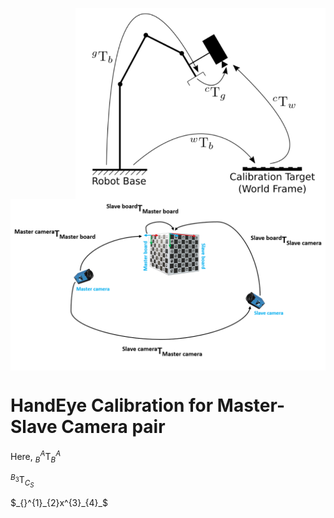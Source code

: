<p align="right">
<img align="center" src="Images/hande.png" width="400"> 
<img align="center" src="Images/nonOverlapping.png" width="550">
</p>


# HandEye Calibration for Master-Slave Camera pair
 Here,
 $_{B}^{A}\textrm{T}_{B}^{A}$
 
 $_{}^{B_3}\textrm{T}^{}_{C_S}$

 $_{}^{1}_{2}x^{3}_{4}_$



